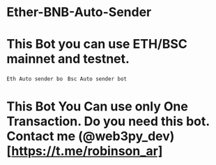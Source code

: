 # Ether-BNB-Auto-Sender


# This Bot you can use ETH/BSC mainnet and testnet.

`Eth Auto sender bo `
`Bsc Auto sender bot`

   
# This Bot You Can use only One Transaction. Do you need this bot. Contact me (@web3py_dev)[https://t.me/robinson_ar]
